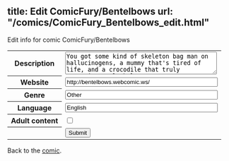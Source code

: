 title: Edit ComicFury/Bentelbows
url: "/comics/ComicFury_Bentelbows_edit.html"
---
Edit info for comic ComicFury/Bentelbows

<form name="comic" action="http://gaepostmail.appspot.com/comic/" method="post">
<table class="comicinfo">
<tr>
<th>Description</th><td><textarea name="description" cols="40" rows="3">You got some kind of skeleton bag man on hallucinogens, a mummy that's tired of life, and a crocodile that truly appreciates alcohol.</textarea></td>
</tr>
<tr>
<th>Website</th><td><input type="text" name="url" value="http://bentelbows.webcomic.ws/" size="40"/></td>
</tr>
<tr>
<th>Genre</th><td><input type="text" name="genre" value="Other" size="40"/></td>
</tr>
<tr>
<th>Language</th><td><input type="text" name="language" value="English" size="40"/></td>
</tr>
<tr>
<th>Adult content</th><td><input type="checkbox" name="adult" value="adult" /></td>
</tr>
<tr>
<th></th><td>
<input type="hidden" name="comic" value="ComicFury_Bentelbows" />
<input type="submit" name="submit" value="Submit" />
</td>
</tr>
</table>
</form>

Back to the [comic](ComicFury_Bentelbows.html).
